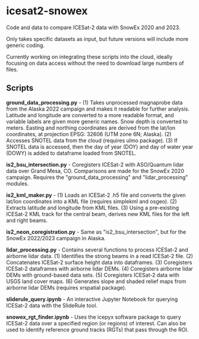 # icesat2-snowex
Code and data to compare ICESat-2 data with SnowEx 2020 and 2023.

Only takes specific datasets as input, but future versions will include more generic coding.

Currently working on integrating these scripts into the cloud, ideally focusing on data access without the need to download large numbers of files.

## Scripts
**ground_data_processing.py** - (1) Takes unprocessed magnaprobe data from the Alaska 2022 campaign and makes it readable for further analysis. Latitude and longitude are converted to a more readable format, and variable labels are given more generic names. Snow depth is converted to meters. Easting and northing coordinates are derived from the lat/lon coordinates, at projection EPSG: 32606 (UTM zone 6N; Alaska). (2) Accesses SNOTEL data from the cloud (requires ulmo package). (3) If SNOTEL data is accessed, then the day of year (DOY) and day of water year (DOWY) is added to dataframe loaded from SNOTEL.

**is2_bsu_intersection.py** - Coregisters ICESat-2 with ASO/Quantum lidar data over Grand Mesa, CO. Comparisons are made for the SnowEx 2020 campaign. Requires the "ground_data_processing" and "lidar_processing" modules.

**is2_kml_maker.py** - (1) Loads an ICESat-2 .h5 file and converts the given lat/lon coordinates into a KML file (requires simplekml and osgeo). (2) Extracts latitude and longitude from KML files. (3) Using a pre-existing ICESat-2 KML track for the central beam, derives new KML files for the left and right beams.

**is2_neon_coregistration.py** - Same as "is2_bsu_intersection", but for the SnowEx 2022/2023 campaign in Alaska.

**lidar_processing.py** - Contains several functions to process ICESat-2 and airborne lidar data. (1) Identifies the strong beams in a read ICESat-2 file. (2) Concatenates ICESat-2 surface height data into dataframes. (3) Coregisters ICESat-2 dataframes with airborne lidar DEMs. (4) Coregisters airborne lidar DEMs with ground-based data sets. (5) Coregisters ICESat-2 data with USGS land cover maps. (6) Generates slope and shaded relief maps from airborne lidar DEMs (requires xrspatial package).

**sliderule_query.ipynb** - An interactive Jupyter Notebook for querying ICESat-2 data with the SlideRule tool.

**snowex_rgt_finder.ipynb** - Uses the icepyx software package to query ICESat-2 data over a specified region (or regions) of interest. Can also be used to identify reference ground tracks (RGTs) that pass through the ROI.